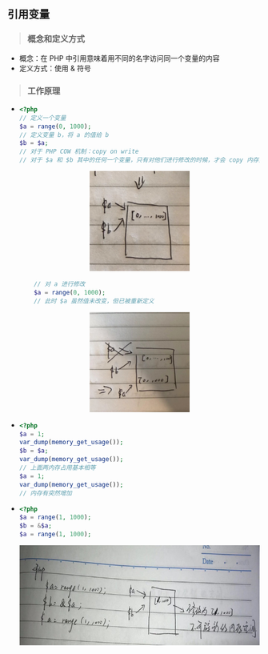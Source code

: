 ## 引用变量


>### 概念和定义方式
* 概念：在 PHP 中引用意味着用不同的名字访问同一个变量的内容
* 定义方式：使用 & 符号

>### 工作原理
*   ```php
    <?php
    // 定义一个变量
    $a = range(0, 1000);
    // 定义变量 b，将 a 的值给 b
    $b = $a;
    // 对于 PHP COW 机制：copy on write
    // 对于 $a 和 $b 其中的任何一个变量，只有对他们进行修改的时候，才会 copy 内存空间 
    ```
    
    <div align="center">
        <img src="../img/1/referenced_variable1.jpg" height="200" >
    </div>
    
    ```php
        // 对 a 进行修改
        $a = range(0, 1000);
        // 此时 $a 虽然值未改变，但已被重新定义
    ```
    
    <div align="center">
        <img src="../img/1/referenced_variable2.jpg" height="200" >
    </div>

*   ```php
    <?php
    $a = 1;
    var_dump(memory_get_usage());
    $b = $a;
    var_dump(memory_get_usage());
    // 上面两内存占用基本相等
    $a = 1;
    var_dump(memory_get_usage());
    // 内存有突然增加
    ```
    
*   ```php
    <?php
    $a = range(1, 1000);
    $b = &$a;
    $a = range(1, 1000);
    ```
    
    <div align="center">
        <img src="../img/1/referenced_variable3.jpg" height="200" >
    </div>